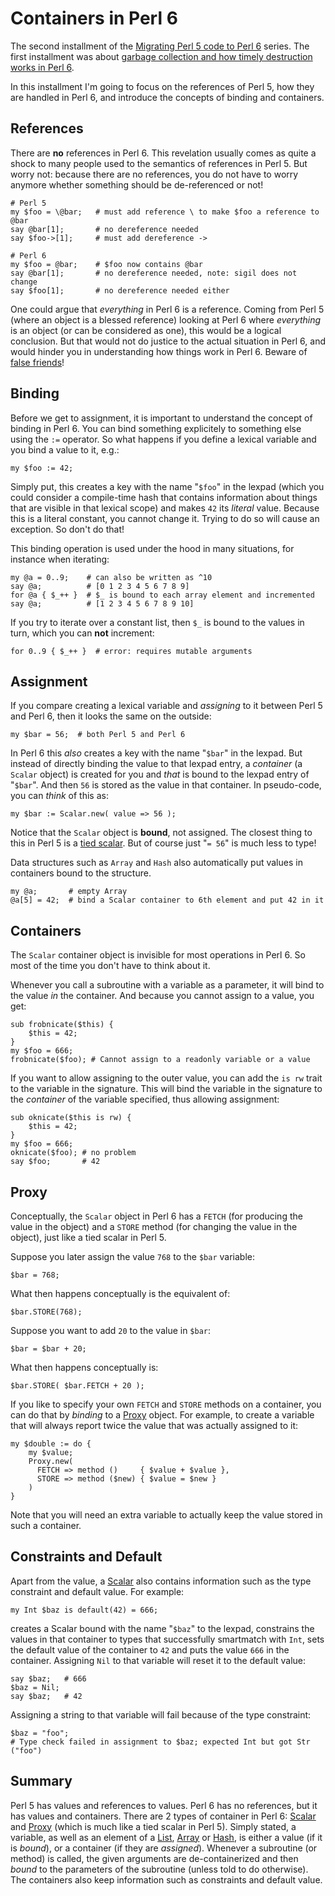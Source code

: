 Containers in Perl 6
====================
The second installment of the
[Migrating Perl 5 code to Perl 6](5to6-introduction.md) series.  The first
installment was about [garbage collection and how timely destruction works in Perl 6](5to6-finalizing.md).

In this installment I'm going to focus on the references of Perl 5, how they
are handled in Perl 6, and introduce the concepts of binding and containers.

References
----------
There are **no** references in Perl 6.  This revelation usually comes as quite
a shock to many people used to the semantics of references in Perl 5.  But
worry not: because there are no references, you do not have to worry anymore
whether something should be de-referenced or not!

    # Perl 5
    my $foo = \@bar;   # must add reference \ to make $foo a reference to @bar
    say @bar[1];       # no dereference needed
    say $foo->[1];     # must add dereference ->

    # Perl 6
    my $foo = @bar;    # $foo now contains @bar
    say @bar[1];       # no dereference needed, note: sigil does not change
    say $foo[1];       # no dereference needed either

One could argue that *everything* in Perl 6 is a reference.  Coming from
Perl 5 (where an object is a blessed reference) looking at Perl 6 where
*everything* is an object (or can be considered as one), this would be a
logical conclusion.  But that would not do justice to the actual situation
in Perl 6, and would hinder you in understanding how things work in Perl 6.
Beware of [false friends](https://en.wikipedia.org/wiki/False_friend)!

Binding
-------
Before we get to assignment, it is important to understand the concept of
binding in Perl 6.  You can bind something explicitely to something else
using the `:=` operator.  So what happens if you define a lexical variable
and you bind a value to it, e.g.:

    my $foo := 42;

Simply put, this creates a key with the name "`$foo`" in the lexpad (which
you could consider a compile-time hash that contains information about things
that are visible in that lexical scope) and makes `42` its *literal* value.
Because this is a literal constant, you cannot change it.  Trying to do so
will cause an exception.  So don't do that!

This binding operation is used under the hood in many situations, for
instance when iterating:

    my @a = 0..9;    # can also be written as ^10
    say @a;          # [0 1 2 3 4 5 6 7 8 9]
    for @a { $_++ }  # $_ is bound to each array element and incremented
    say @a;          # [1 2 3 4 5 6 7 8 9 10]

If you try to iterate over a constant list, then `$_` is bound to the values
in turn, which you can **not** increment:

    for 0..9 { $_++ }  # error: requires mutable arguments

Assignment
----------
If you compare creating a lexical variable and *assigning* to it between
Perl 5 and Perl 6, then it looks the same on the outside:

    my $bar = 56;  # both Perl 5 and Perl 6

In Perl 6 this *also* creates a key with the name "`$bar`" in the lexpad.
But instead of directly binding the value to that lexpad entry, a *container*
(a `Scalar` object) is created for you and *that* is bound to the lexpad
entry of "`$bar`".  And then `56` is stored as the value in that container.
In pseudo-code, you can *think* of this as:

    my $bar := Scalar.new( value => 56 );

Notice that the `Scalar` object is **bound**, not assigned.  The closest
thing to this in Perl 5 is a
[tied scalar](https://metacpan.org/pod/distribution/perl/pod/perltie.pod#Tying-Scalars).
But of course just "`= 56`" is much less to type!

Data structures such as `Array` and `Hash` also automatically put values in
containers bound to the structure.

    my @a;       # empty Array
    @a[5] = 42;  # bind a Scalar container to 6th element and put 42 in it

Containers
----------
The `Scalar` container object is invisible for most operations in Perl 6.
So most of the time you don't have to think about it.

Whenever you call a subroutine with a variable as a parameter, it will bind
to the value *in* the container.  And because you cannot assign to a value,
you get:

    sub frobnicate($this) {
        $this = 42;
    }
    my $foo = 666;
    frobnicate($foo); # Cannot assign to a readonly variable or a value

If you want to allow assigning to the outer value, you can add the `is rw`
trait to the variable in the signature.  This will bind the variable in the
signature to the *container* of the variable specified, thus allowing
assignment:

    sub oknicate($this is rw) {
        $this = 42;
    }
    my $foo = 666;
    oknicate($foo); # no problem
    say $foo;       # 42

Proxy
-----
Conceptually, the `Scalar` object in Perl 6 has a `FETCH` (for producing the
value in the object) and a `STORE` method (for changing the value in the
object), just like a tied scalar in Perl 5.

Suppose you later assign the value `768` to the `$bar` variable:

    $bar = 768;

What then happens conceptually is the equivalent of:

    $bar.STORE(768);

Suppose you want to add `20` to the value in `$bar`:

    $bar = $bar + 20;

What then happens conceptually is:

    $bar.STORE( $bar.FETCH + 20 );

If you like to specify your own `FETCH` and `STORE` methods on a container,
you can do that by *binding* to a
[Proxy](https://docs.perl6.org/type/Proxy) object.  For example, to create
a variable that will always report twice the value that was actually assigned
to it:

    my $double := do {
        my $value;
        Proxy.new(
          FETCH => method ()     { $value + $value },
          STORE => method ($new) { $value = $new }
        )
    }

Note that you will need an extra variable to actually keep the value stored
in such a container.

Constraints and Default
-----------------------
Apart from the value, a [Scalar](https://docs.perl6.org/type/Scalar) also
contains information such as the type constraint and default value.  For
example:

    my Int $baz is default(42) = 666;

creates a Scalar bound with the name "`$baz`" to the lexpad, constrains the
values in that container to types that successfully smartmatch with `Int`,
sets the default value of the container to `42` and puts the value `666` in
the container.  Assigning `Nil` to that variable will reset it to the default
value:

    say $baz;   # 666
    $baz = Nil;
    say $baz;   # 42

Assigning a string to that variable will fail because of the type constraint:

    $baz = "foo";
    # Type check failed in assignment to $baz; expected Int but got Str ("foo")

Summary
-------
Perl 5 has values and references to values.  Perl 6 has no references, but
it has values and containers.  There are 2 types of container in Perl 6:
[Scalar](https://docs.perl6.org/type/Scalar) and
[Proxy](https://docs.perl6.org/type/Proxy) (which is much like a tied scalar
in Perl 5).  Simply stated, a variable, as well as an element of a
[List](https://docs.perl6.org/type/List), 
[Array](https://docs.perl6.org/type/Array) or
[Hash](https://docs.perl6.org/type/Hash), is either a value (if it is
*bound*), or a container (if they are *assigned*).  Whenever a subroutine
(or method) is called, the given arguments are de-containerized and then
*bound* to the parameters of the subroutine (unless told to do otherwise).
The containers also keep information such as constraints and default value.
